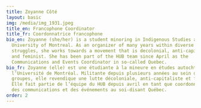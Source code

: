 ```yaml
---
title: Zoyanne Côté
layout: basic
img: /media/img_1931.jpeg
title_en: Francophone Coordinator
title_fr: Coordonnatrice francophone
bio_en: Zoyanne (she/her) is a student minoring in Indigenous Studies at the
  University of Montreal. As an organizer of many years within diverse
  struggles, she works towards a movement that is decolonial, anti-capitalist
  and feminist. She has been part of the HUB team since April as the
  Communications and Events Coordinator in so-called Quebec.
bio_fr: Zoyanne (elle) est une étudiante à la mineure en études autochtones à
  l’Université de Montréal. Militante depuis plusieurs années au sein de divers
  groupes, elle revendique une lutte décoloniale, anti-capitaliste et féministe.
  Elle fait partie de l’équipe du HUB depuis avril en tant que coordonnatrice
  des communications et des événements au soi-disant Québec.
order: 2
---
```

